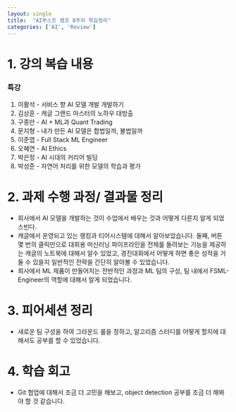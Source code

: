 ```yaml
---
layout: single
title:  "AI부스트 캠프 8주차 학습정리"
categories: ['AI', 'Review']
---
```



# 1. 강의 복습 내용
### 특강
1. 이활석 - 서비스 향 AI 모델 개발 개발하기
2. 김상훈 - 캐글 그랜드 마스터의 노하우 대방출
3. 구종만 - AI + ML과 Quant Trading
4. 문지형 - 내가 만든 AI 모델은 합법일까, 불법일까
5. 이준엽 - Full Stack ML Engineer
6. 오혜연 - AI Ethics
7. 박은정 - AI 시대의 커리어 빌딩
8. 박성준 - 자연어 처리를 위한 모델의 학습과 평가



# 2. 과제 수행 과정/ 결과물 정리
- 회사에서 AI 모델을 개발하는 것이 수업에서 배우는 것과 어떻게 다른지 알게 되었스빈다.
-  캐글에서 운영되고 있는 랭킹과 티어시스템에 대해서 알아보았습니다. 둘째, 버튼 몇 번의 클릭만으로 대회용 머신러닝 파이프라인을 전체를 돌려보는 기능을 제공하는 캐글의 노트북에 대해서 알수 있었고, 경진대회에서 어떻게 하면 좋은 성적을 거둘 수 있을지 일반적인 전략을 간단히 알아볼 수 있었습니다. 
- 회사에서 ML 제품이 만들어지는 전반적인 과정과 ML 팀의 구성, 팀 내에서 FSML-Engineer의 역할에 대해서 알게 되었습니다.

# 3. 피어세션 정리
- 새로운 팀 구성을 하여 그라운드 룰을 정하고, 알고리즘 스터디를 어떻게 할지에 대해서도 공부를 할 수 있었습니다.

# 4. 학습 회고 
- Git 협업에 대해서 조금 더 고민을 해보고, object detection 공부를 조금 더 해봐야 할 것 같습니다.